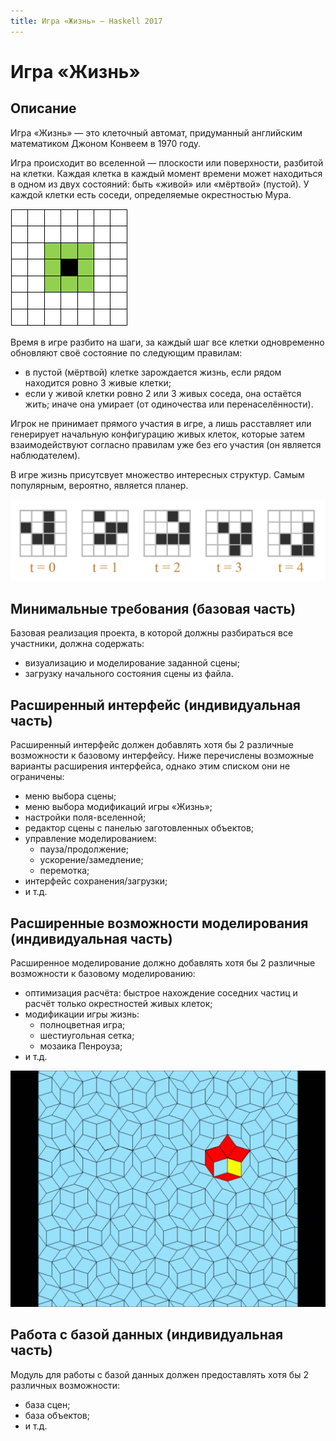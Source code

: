 ```yaml
---
title: Игра «Жизнь» — Haskell 2017
---
```


Игра «Жизнь»
============

Описание
--------

Игра «Жизнь» — это клеточный автомат, придуманный английским математиком Джоном Конвеем в 1970 году.

Игра происходит во вселенной — плоскости или поверхности, разбитой на клетки. Каждая клетка в каждый момент времени
может находиться в одном из двух состояний: быть «живой» или «мёртвой» (пустой). У каждой клетки есть соседи,
определяемые окрестностью Мура.

![Окрестность Мура.](images/moore.png)

Время в игре разбито на шаги, за каждый шаг все клетки одновременно обновляют своё состояние по следующим правилам:

- в пустой (мёртвой) клетке зарождается жизнь, если рядом находится ровно 3 живые клетки;
- если у живой клетки ровно 2 или 3 живых соседа, она остаётся жить; иначе она умирает (от одиночества или перенаселённости).

Игрок не принимает прямого участия в игре, а лишь расставляет или генерирует начальную конфигурацию живых клеток,
которые затем взаимодействуют согласно правилам уже без его участия (он является наблюдателем).

В игре жизнь присутсвует множество интересных структур. Самым популярным, вероятно, является планер.


![Планер и его движение, определяемое правилами игры.](images/glider.jpg)

Минимальные требования (базовая часть)
--------------------------------------

Базовая реализация проекта, в которой должны разбираться все участники, должна содержать:

- визуализацию и моделирование заданной сцены;
- загрузку начального состояния сцены из файла.

Расширенный интерфейс (индивидуальная часть)
--------------------------------------------

Расширенный интерфейс должен добавлять хотя бы 2 различные возможности к базовому интерфейсу.
Ниже перечислены возможные варианты расширения интерфейса, однако этим списком они не ограничены:

- меню выбора сцены;
- меню выбора модификаций игры «Жизнь»;
- настройки поля-вселенной;
- редактор сцены с панелью заготовленных объектов;
- управление моделированием:
  - пауза/продолжение;
  - ускорение/замедление;
  - перемотка;
- интерфейс сохранения/загрузки;
- и т.д.

Расширенные возможности моделирования (индивидуальная часть)
------------------------------------------------------------

Расширенное моделирование должно добавлять хотя бы 2 различные возможности к базовому
моделированию:

- оптимизация расчёта: быстрое нахождение соседних частиц и расчёт только окрестностей живых клеток;
- модификации игры жизнь:
  - полноцветная игра;
  - шестиугольная сетка;
  - мозаика Пенроуза;
- и т.д.


![Планер на мозаике Пенроуза.](images/penrose_life.jpg)

Работа с базой данных (индивидуальная часть)
--------------------------------------------

Модуль для работы с базой данных должен предоставлять хотя бы 2 различных возможности:

- база сцен;
- база объектов;
- и т.д.

